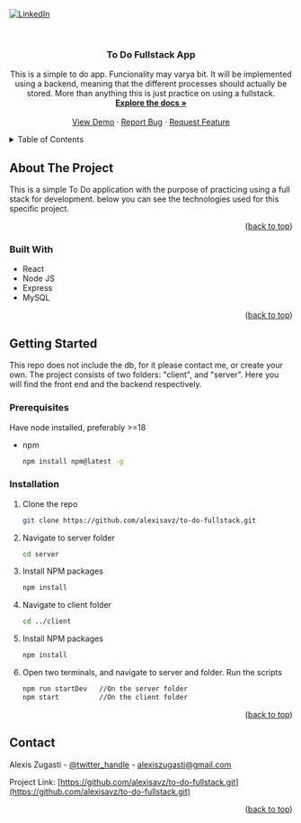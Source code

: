 <!-- Improved compatibility of back to top link: See: https://github.com/othneildrew/Best-README-Template/pull/73 -->
<a name="readme-top"></a>
<!--
*** Thanks for checking out the Best-README-Template. If you have a suggestion
*** that would make this better, please fork the repo and create a pull request
*** or simply open an issue with the tag "enhancement".
*** Don't forget to give the project a star!
*** Thanks again! Now go create something AMAZING! :D
-->



<!-- PROJECT SHIELDS -->
<!--
*** I'm using markdown "reference style" links for readability.
*** Reference links are enclosed in brackets [ ] instead of parentheses ( ).
*** See the bottom of this document for the declaration of the reference variables
*** for contributors-url, forks-url, etc. This is an optional, concise syntax you may use.
*** https://www.markdownguide.org/basic-syntax/#reference-style-links
-->

[![LinkedIn][linkedin-shield]][linkedin-url]



<!-- PROJECT LOGO -->
<br />
<div align="center">
<h3 align="center">To Do Fullstack App</h3>

  <p align="center">
    This is a simple to do app. Funcionality may varya bit. It will be implemented using a backend, meaning that the different processes should actually be stored. More than anything this is just practice on using a fullstack.
    <br />
    <a href="https://github.com/alexisavz/to-do-fullstack/tree/main"><strong>Explore the docs »</strong></a>
    <br />
    <br />
    <a href="https://github.com/alexisavz/to-do-fullstack/tree/main">View Demo</a>
    ·
    <a href="https://github.com/alexisavz/to-do-fullstack/issues">Report Bug</a>
    ·
    <a href="https://github.com/alexisavz/to-do-fullstack/issues">Request Feature</a>
  </p>
</div>



<!-- TABLE OF CONTENTS -->
<details>
  <summary>Table of Contents</summary>
  <ol>
    <li>
      <a href="#about-the-project">About The Project</a>
      <ul>
        <li><a href="#built-with">Built With</a></li>
      </ul>
    </li>
    <li>
      <a href="#getting-started">Getting Started</a>
      <ul>
        <li><a href="#prerequisites">Prerequisites</a></li>
        <li><a href="#installation">Installation</a></li>
      </ul>
    </li>
  </ol>
</details>



<!-- ABOUT THE PROJECT -->
## About The Project

This is a simple To Do application with the purpose of practicing using a full stack for development. below you can see the technologies used for this specific project.

<p align="right">(<a href="#readme-top">back to top</a>)</p>



### Built With

* React
* Node JS
* Express
* MySQL

<p align="right">(<a href="#readme-top">back to top</a>)</p>



<!-- GETTING STARTED -->
## Getting Started

This repo does not include the db, for it please contact me, or create your own. The project consists of two folders: "client", and "server".
Here you will find the front end and the backend respectively.

### Prerequisites

Have node installed, preferably >=18
* npm
  ```sh
  npm install npm@latest -g
  ```

### Installation

1. Clone the repo
   ```sh
   git clone https://github.com/alexisavz/to-do-fullstack.git
   ```
2. Navigate to server folder
   ```sh
   cd server
   ```
3. Install NPM packages
   ```sh
   npm install
   ```
4. Navigate to client folder
   ```sh
   cd ../client
   ```
5. Install NPM packages
   ```sh
   npm install
   ```
4. Open two terminals, and navigate to server and folder. Run the scripts
   ```sh
   npm run startDev   //On the server folder
   npm start          //On the client folder
   ```

<p align="right">(<a href="#readme-top">back to top</a>)</p>

<!-- CONTACT -->
## Contact

Alexis Zugasti - [@twitter_handle](https://twitter.com/ZugastiAlex) - alexiszugasti@gmail.com

Project Link: [https://github.com/alexisavz/to-do-fullstack.git](https://github.com/alexisavz/to-do-fullstack.git)

<p align="right">(<a href="#readme-top">back to top</a>)</p>


<!-- MARKDOWN LINKS & IMAGES -->
<!-- https://www.markdownguide.org/basic-syntax/#reference-style-links -->
[contributors-shield]: https://img.shields.io/github/contributors/github_username/repo_name.svg?style=for-the-badge
[contributors-url]: https://github.com/github_username/repo_name/graphs/contributors
[forks-shield]: https://img.shields.io/github/forks/github_username/repo_name.svg?style=for-the-badge
[forks-url]: https://github.com/github_username/repo_name/network/members
[stars-shield]: https://img.shields.io/github/stars/github_username/repo_name.svg?style=for-the-badge
[stars-url]: https://github.com/github_username/repo_name/stargazers
[issues-shield]: https://img.shields.io/github/issues/github_username/repo_name.svg?style=for-the-badge
[issues-url]: https://github.com/github_username/repo_name/issues
[license-shield]: https://img.shields.io/github/license/github_username/repo_name.svg?style=for-the-badge
[license-url]: https://github.com/github_username/repo_name/blob/master/LICENSE.txt
[linkedin-shield]: https://img.shields.io/badge/-LinkedIn-black.svg?style=for-the-badge&logo=linkedin&colorB=555
[linkedin-url]: https://www.linkedin.com/in/alexis-zugasti-23a26a196/
[product-screenshot]: images/screenshot.png
[Next.js]: https://img.shields.io/badge/next.js-000000?style=for-the-badge&logo=nextdotjs&logoColor=white
[Next-url]: https://nextjs.org/
[React.js]: https://img.shields.io/badge/React-20232A?style=for-the-badge&logo=react&logoColor=61DAFB
[React-url]: https://reactjs.org/
[Vue.js]: https://img.shields.io/badge/Vue.js-35495E?style=for-the-badge&logo=vuedotjs&logoColor=4FC08D
[Vue-url]: https://vuejs.org/
[Angular.io]: https://img.shields.io/badge/Angular-DD0031?style=for-the-badge&logo=angular&logoColor=white
[Angular-url]: https://angular.io/
[Svelte.dev]: https://img.shields.io/badge/Svelte-4A4A55?style=for-the-badge&logo=svelte&logoColor=FF3E00
[Svelte-url]: https://svelte.dev/
[Laravel.com]: https://img.shields.io/badge/Laravel-FF2D20?style=for-the-badge&logo=laravel&logoColor=white
[Laravel-url]: https://laravel.com
[Bootstrap.com]: https://img.shields.io/badge/Bootstrap-563D7C?style=for-the-badge&logo=bootstrap&logoColor=white
[Bootstrap-url]: https://getbootstrap.com
[JQuery.com]: https://img.shields.io/badge/jQuery-0769AD?style=for-the-badge&logo=jquery&logoColor=white
[JQuery-url]: https://jquery.com 
